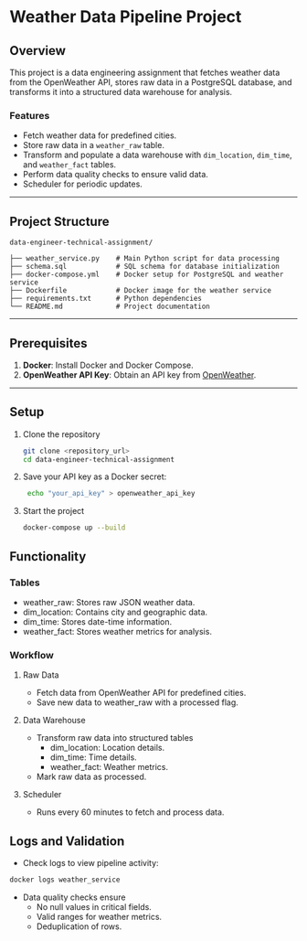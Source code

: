 # Weather Data Pipeline Project

## Overview

This project is a data engineering assignment that fetches weather data from the OpenWeather API, stores raw data in a PostgreSQL database, and transforms it into a structured data warehouse for analysis.

### Features

- Fetch weather data for predefined cities.
- Store raw data in a `weather_raw` table.
- Transform and populate a data warehouse with `dim_location`, `dim_time`, and `weather_fact` tables.
- Perform data quality checks to ensure valid data.
- Scheduler for periodic updates.

---

## Project Structure

    data-engineer-technical-assignment/

    ├── weather_service.py    # Main Python script for data processing
    ├── schema.sql            # SQL schema for database initialization
    ├── docker-compose.yml    # Docker setup for PostgreSQL and weather service
    ├── Dockerfile            # Docker image for the weather service
    ├── requirements.txt      # Python dependencies
    └── README.md             # Project documentation

---

## Prerequisites

1. **Docker**: Install Docker and Docker Compose.
2. **OpenWeather API Key**: Obtain an API key from [OpenWeather](https://openweathermap.org/api).

---

## Setup

1. Clone the repository

   ```bash
   git clone <repository_url>
   cd data-engineer-technical-assignment
   ```

2. Save your API key as a Docker secret:

   ```bash
    echo "your_api_key" > openweather_api_key
    ```

3. Start the project

    ```bash
    docker-compose up --build
    ```

## Functionality

### Tables

- weather_raw: Stores raw JSON weather data.
- dim_location: Contains city and geographic data.
- dim_time: Stores date-time information.
- weather_fact: Stores weather metrics for analysis.

### Workflow

1. Raw Data

    - Fetch data from OpenWeather API for predefined cities.
    - Save new data to weather_raw with a processed flag.

2. Data Warehouse

    - Transform raw data into structured tables
        - dim_location: Location details.
        - dim_time: Time details.
        - weather_fact: Weather metrics.
    - Mark raw data as processed.

3. Scheduler
    - Runs every 60 minutes to fetch and process data.

## Logs and Validation

- Check logs to view pipeline activity:

```bash
docker logs weather_service
```

- Data quality checks ensure
  - No null values in critical fields.
  - Valid ranges for weather metrics.
  - Deduplication of rows.